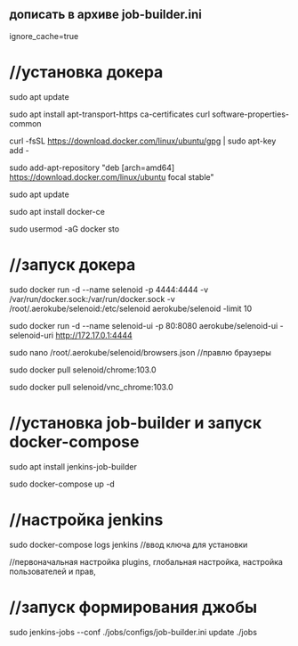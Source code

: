 ## дописать в архиве job-builder.ini
ignore_cache=true

# //установка докера
sudo apt update

sudo apt install apt-transport-https ca-certificates curl software-properties-common

curl -fsSL https://download.docker.com/linux/ubuntu/gpg | sudo apt-key add -

sudo add-apt-repository "deb [arch=amd64] https://download.docker.com/linux/ubuntu focal stable"

sudo apt update

sudo apt install docker-ce

sudo usermod -aG docker sto

# //запуск докера
sudo docker run -d --name selenoid -p 4444:4444 -v /var/run/docker.sock:/var/run/docker.sock -v /root/.aerokube/selenoid:/etc/selenoid aerokube/selenoid -limit 10

sudo docker run -d --name selenoid-ui -p 80:8080 aerokube/selenoid-ui  -selenoid-uri http://172.17.0.1:4444

sudo nano /root/.aerokube/selenoid/browsers.json //правлю браузеры

sudo docker pull selenoid/chrome:103.0

sudo docker pull selenoid/vnc_chrome:103.0

# //установка job-builder и запуск docker-compose
sudo apt install jenkins-job-builder

sudo docker-compose up -d

# //настройка jenkins
sudo docker-compose logs jenkins //ввод ключа для установки

//первоначальная настройка plugins, глобальная настройка, настройка пользователей и прав,

# //запуск формирования джобы
sudo jenkins-jobs --conf ./jobs/configs/job-builder.ini update ./jobs
